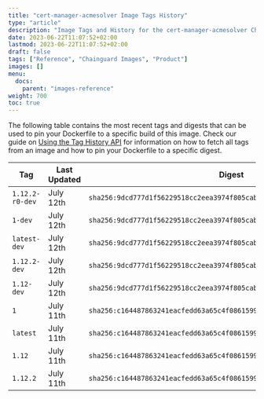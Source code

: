```yaml
---
title: "cert-manager-acmesolver Image Tags History"
type: "article"
description: "Image Tags and History for the cert-manager-acmesolver Chainguard Image"
date: 2023-06-22T11:07:52+02:00
lastmod: 2023-06-22T11:07:52+02:00
draft: false
tags: ["Reference", "Chainguard Images", "Product"]
images: []
menu:
  docs:
    parent: "images-reference"
weight: 700
toc: true
---
```


The following table contains the most recent tags and digests that can be used to pin your Dockerfile to a specific build of this image. Check our guide on [Using the Tag History API](/chainguard/chainguard-images/using-the-tag-history-api/) for information on how to fetch all tags from an image and how to pin your Dockerfile to a specific digest.

| Tag             | Last Updated | Digest                                                                    |
|-----------------|--------------|---------------------------------------------------------------------------|
| `1.12.2-r0-dev` | July 12th    | `sha256:9dcd777d1f56229518cc2eea3974f805cabe02eb9e16fe000fb62ced4387bbe0` |
| `1-dev`         | July 12th    | `sha256:9dcd777d1f56229518cc2eea3974f805cabe02eb9e16fe000fb62ced4387bbe0` |
| `latest-dev`    | July 12th    | `sha256:9dcd777d1f56229518cc2eea3974f805cabe02eb9e16fe000fb62ced4387bbe0` |
| `1.12.2-dev`    | July 12th    | `sha256:9dcd777d1f56229518cc2eea3974f805cabe02eb9e16fe000fb62ced4387bbe0` |
| `1.12-dev`      | July 12th    | `sha256:9dcd777d1f56229518cc2eea3974f805cabe02eb9e16fe000fb62ced4387bbe0` |
| `1`             | July 11th    | `sha256:c164487863241eacfedd63a65c4f086159932fc0709ac66c14a258ba3190fe56` |
| `latest`        | July 11th    | `sha256:c164487863241eacfedd63a65c4f086159932fc0709ac66c14a258ba3190fe56` |
| `1.12`          | July 11th    | `sha256:c164487863241eacfedd63a65c4f086159932fc0709ac66c14a258ba3190fe56` |
| `1.12.2`        | July 11th    | `sha256:c164487863241eacfedd63a65c4f086159932fc0709ac66c14a258ba3190fe56` |
